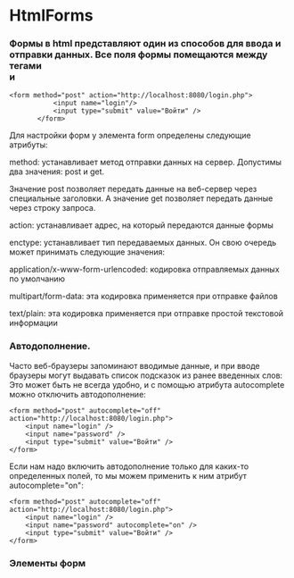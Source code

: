 # HtmlForms

### Формы в html представляют один из способов для ввода и отправки данных. Все поля формы помещаются между тегами <form> и </form>
 ```
 <form method="post" action="http://localhost:8080/login.php">
            <input name="login"/>
            <input type="submit" value="Войти" />
        </form>
```

Для настройки форм у элемента form определены следующие атрибуты:

method: устанавливает метод отправки данных на сервер. Допустимы два значения: post и get.

Значение post позволяет передать данные на веб-сервер через специальные заголовки. А значение get позволяет передать данные через строку запроса.

action: устанавливает адрес, на который передаются данные формы

enctype: устанавливает тип передаваемых данных. Он свою очередь может принимать следующие значения:

application/x-www-form-urlencoded: кодировка отправляемых данных по умолчанию

multipart/form-data: эта кодировка применяется при отправке файлов

text/plain: эта кодировка применяется при отправке простой текстовой информации


### Автодополнение. 
Часто веб-браузеры запоминают вводимые данные, и при вводе браузеры могут выдавать список подсказок из ранее введенных слов:
Это может быть не всегда удобно, и с помощью атрибута autocomplete можно отключить автодополнение:
```
<form method="post" autocomplete="off" action="http://localhost:8080/login.php">
    <input name="login" />
    <input name="password" />
    <input type="submit" value="Войти" />
</form>
```

Если нам надо включить автодополнение только для каких-то определенных полей, то мы можем применить к ним атрибут autocomplete="on":
```
<form method="post" autocomplete="off" action="http://localhost:8080/login.php">
    <input name="login" />
    <input name="password" autocomplete="on" />
    <input type="submit" value="Войти" />
</form>
```

### Элементы форм

